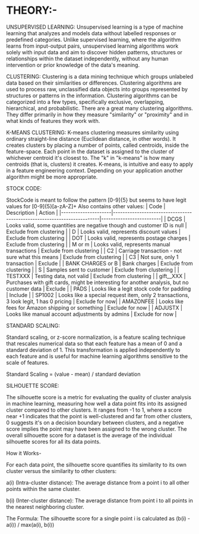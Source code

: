 # THEORY:-

UNSUPERVISED LEARNING: Unsupervised learning is a type of machine learning that analyzes and models data without labelled responses or predefined categories. Unlike supervised learning, where the algorithm learns from input-output pairs, unsupervised learning algorithms work solely with input data and aim to discover hidden patterns, structures or relationships within the dataset independently, without any human intervention or prior knowledge of the data's meaning.

CLUSTERING: Clustering is a data mining technique which groups unlabeled data based on their similarities or differences. Clustering algorithms are used to process raw, unclassified data objects into groups represented by structures or patterns in the information. Clustering algorithms can be categorized into a few types, specifically exclusive, overlapping, hierarchical, and probabilistic. There are a great many clustering algorithms. They differ primarily in how they measure "similarity" or "proximity" and in what kinds of features they work with. 

K-MEANS CLUSTERING: K-means clustering measures similarity using ordinary straight-line distance (Euclidean distance, in other words). It creates clusters by placing a number of points, called centroids, inside the feature-space. Each point in the dataset is assigned to the cluster of whichever centroid it's closest to. The "k" in "k-means" is how many centroids (that is, clusters) it creates. K-means, is intuitive and easy to apply in a feature engineering context. Depending on your application another algorithm might be more appropriate.

STOCK CODE: 

StockCode is meant to follow the pattern [0-9]{5} but seems to have legit values for [0-9]{5}[a-zA-Z]+
Also contains other values: | Code | Description | Action | |---------------------|------------------------------------------------------------------------|-------------------------| | DCGS | Looks valid, some quantities are negative though and customer ID is null | Exclude from clustering | | D | Looks valid, represents discount values | Exclude from clustering | | DOT | Looks valid, represents postage charges | Exclude from clustering | | M or m | Looks valid, represents manual transactions | Exclude from clustering | | C2 | Carriage transaction - not sure what this means | Exclude from clustering | | C3 | Not sure, only 1 transaction | Exclude | | BANK CHARGES or B | Bank charges | Exclude from clustering | | S | Samples sent to customer | Exclude from clustering | | TESTXXX | Testing data, not valid | Exclude from clustering | | gift__XXX | Purchases with gift cards, might be interesting for another analysis, but no customer data | Exclude | | PADS | Looks like a legit stock code for padding | Include | | SP1002 | Looks like a special request item, only 2 transactions, 3 look legit, 1 has 0 pricing | Exclude for now| | AMAZONFEE | Looks like fees for Amazon shipping or something | Exclude for now | | ADJUSTX | Looks like manual account adjustments by admins | Exclude for now |

STANDARD SCALING:

Standard scaling, or z-score normalization, is a feature scaling technique that rescales numerical data so that each feature has a mean of 0 and a standard deviation of 1. This transformation is applied independently to each feature and is useful for machine learning algorithms sensitive to the scale of features. 

Standard Scaling = (value - mean) / standard deviation

SILHOUETTE SCORE: 

The silhouette score is a metric for evaluating the quality of cluster analysis in machine learning, measuring how well a data point fits into its assigned cluster compared to other clusters. It ranges from -1 to 1, where a score near +1 indicates that the point is well-clustered and far from other clusters, 0 suggests it's on a decision boundary between clusters, and a negative score implies the point may have been assigned to the wrong cluster. The overall silhouette score for a dataset is the average of the individual silhouette scores for all its data points. 

How it Works-

For each data point, the silhouette score quantifies its similarity to its own cluster versus the similarity to other clusters: 

a(i) (Intra-cluster distance): The average distance from a point i to all other points within the same cluster.

b(i) (Inter-cluster distance): The average distance from point i to all points in the nearest neighboring cluster.

The Formula: The silhouette score for a single point i is calculated as (b(i) - a(i)) / max(a(i), b(i))
